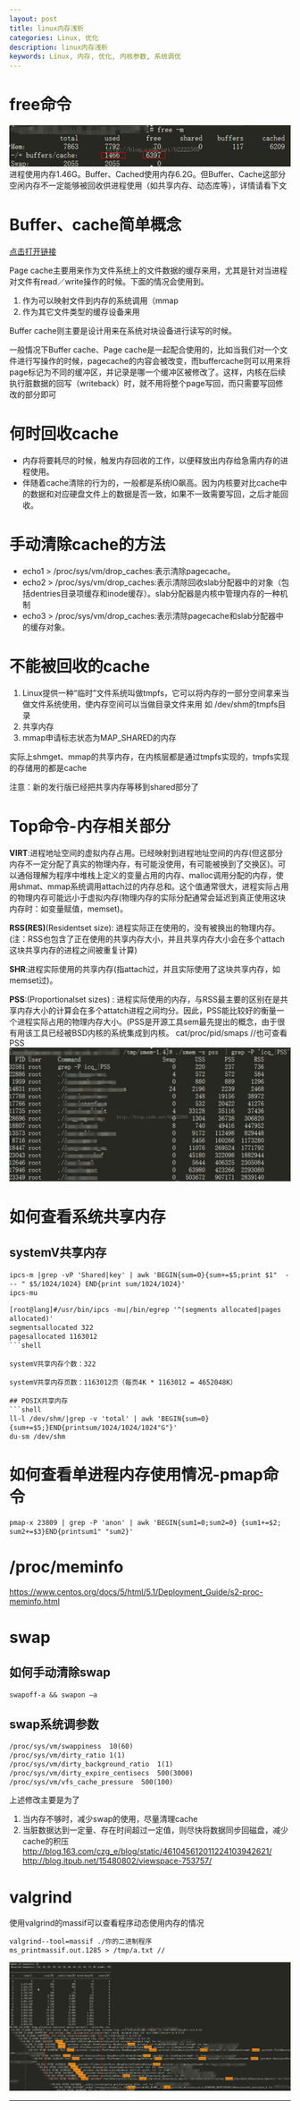 ```yaml
---
layout: post
title: linux内存浅析
categories: Linux, 优化
description: linux内存浅析
keywords: Linux, 内存, 优化, 内核参数, 系统调优
---
```


# free命令
![](/images/posts/2016-01-01-linux-memory-1/1.png)
进程使用内存1.46G。Buffer、Cached使用内存6.2G。但Buffer、Cache这部分空闲内存不一定能够被回收供进程使用（如共享内存、动态库等），详情请看下文
 
# Buffer、cache简单概念
[点击打开链接](http://linuxperf.com/?p=32)
 
Page cache主要用来作为文件系统上的文件数据的缓存来用，尤其是针对当进程对文件有read／write操作的时候。下面的情况会使用到。
1. 作为可以映射文件到内存的系统调用（mmap
2. 作为其它文件类型的缓存设备来用
 
Buffer cache则主要是设计用来在系统对块设备进行读写的时候。
 
一般情况下Buffer cache、Page cache是一起配合使用的，比如当我们对一个文件进行写操作的时候，pagecache的内容会被改变，而buffercache则可以用来将page标记为不同的缓冲区，并记录是哪一个缓冲区被修改了。这样，内核在后续执行脏数据的回写（writeback）时，就不用将整个page写回，而只需要写回修改的部分即可
 
# 何时回收cache

- 内存将要耗尽的时候，触发内存回收的工作，以便释放出内存给急需内存的进程使用。
- 伴随着cache清除的行为的，一般都是系统IO飙高。因为内核要对比cache中的数据和对应硬盘文件上的数据是否一致，如果不一致需要写回，之后才能回收。
 
# 手动清除cache的方法

- echo1 > /proc/sys/vm/drop_caches:表示清除pagecache。
- echo2 > /proc/sys/vm/drop_caches:表示清除回收slab分配器中的对象（包括dentries目录项缓存和inode缓存）。slab分配器是内核中管理内存的一种机制
- echo3 > /proc/sys/vm/drop_caches:表示清除pagecache和slab分配器中的缓存对象。
 
# 不能被回收的cache

1. Linux提供一种“临时”文件系统叫做tmpfs，它可以将内存的一部分空间拿来当做文件系统使用，使内存空间可以当做目录文件来用
如 /dev/shm的tmpfs目录
2. 共享内存
3. mmap申请标志状态为MAP_SHARED的内存
 
实际上shmget、mmap的共享内存，在内核层都是通过tmpfs实现的，tmpfs实现的存储用的都是cache
 
注意：新的发行版已经把共享内存等移到shared部分了
 
 
# Top命令-内存相关部分
 
**VIRT**:进程地址空间的虚拟内存占用。已经映射到进程地址空间的内存(但这部分内存不一定分配了真实的物理内存，有可能没使用，有可能被换到了交换区)。可以通俗理解为程序中堆栈上定义的变量占用的内存、malloc调用分配的内存，使用shmat、mmap系统调用attach过的内存总和。这个值通常很大，进程实际占用的物理内存可能远小于虚拟内存(物理内存的实际分配通常会延迟到真正使用这块内存时：如变量赋值，memset)。
 
**RSS(RES)**(Residentset size): 进程实际正在使用的，没有被换出的物理内存。 (注：RSS也包含了正在使用的共享内存大小，并且共享内存大小会在多个attach这块共享内存的进程之间被重复计算) 

**SHR**:进程实际使用的共享内存(指attach过，并且实际使用了这块共享内存，如memset过)。

**PSS**:(Proportionalset sizes) : 进程实际使用的内存，与RSS最主要的区别在是共享内存大小的计算会在多个attatch进程之间均分。因此，PSS能比较好的衡量一个进程实际占用的物理内存大小。(PSS是开源工具sem最先提出的概念，由于很有用该工具已经被BSD内核的系统集成到内核。
cat/proc/pid/smaps  //也可查看PSS
![](/images/posts/2016-01-01-linux-memory-1/2.png)

# 如何查看系统共享内存
## systemV共享内存
```shell
ipcs-m |grep -vP 'Shared|key' | awk 'BEGIN{sum=0}{sum+=$5;print $1"  --- " $5/1024/1024} END{print sum/1024/1024}'
ipcs-mu
```

```shell
[root@lang]#/usr/bin/ipcs -mu|/bin/egrep '^(segments allocated|pages allocated)'
segmentsallocated 322
pagesallocated 1163012
```shell

systemV共享内存个数：322

systemV共享内存页数：1163012页（每页4K * 1163012 = 4652048K）

## POSIX共享内存
```shell
ll-l /dev/shm/|grep -v 'total' | awk 'BEGIN{sum=0}{sum+=$5;}END{printsum/1024/1024/1024"G"}'
du-sm /dev/shm
```

# 如何查看单进程内存使用情况-pmap命令
```shell
pmap-x 23809 | grep -P 'anon' | awk 'BEGIN{sum1=0;sum2=0} {sum1+=$2; sum2+=$3}END{printsum1" "sum2}'
```

# /proc/meminfo
<https://www.centos.org/docs/5/html/5.1/Deployment_Guide/s2-proc-meminfo.html>

# swap
## 如何手动清除swap
```shell
swapoff-a && swapon –a
```

## swap系统调参数
```shell
/proc/sys/vm/swappiness  10(60)
/proc/sys/vm/dirty_ratio 1(1)
/proc/sys/vm/dirty_background_ratio  1(1)
/proc/sys/vm/dirty_expire_centisecs  500(3000)
/proc/sys/vm/vfs_cache_pressure  500(100)
```
上述修改主要是为了
1. 当内存不够时，减少swap的使用，尽量清理cache
2. 当脏数据达到一定量、存在时间超过一定值，则尽快将数据同步回磁盘，减少cache的积压
<http://blog.163.com/czg_e/blog/static/461045612011224103942621/>
<http://blog.itpub.net/15480802/viewspace-753757/>


# valgrind
使用valgrind的massif可以查看程序动态使用内存的情况
```shell
valgrind--tool=massif ./你的二进制程序
ms_printmassif.out.1285 > /tmp/a.txt //
```
![](/images/posts/2016-01-01-linux-memory-1/3.png)

 

---

